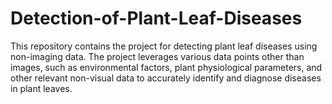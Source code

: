 # Detection-of-Plant-Leaf-Diseases
This repository contains the project for detecting plant leaf diseases using non-imaging data. The project leverages various data points other than images, such as environmental factors, plant physiological parameters, and other relevant non-visual data to accurately identify and diagnose diseases in plant leaves.
